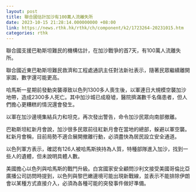 ```yaml
---
layout: post
title: 聯合國估計加沙有100萬人流離失所
date: 2023-10-15 21:28:14.000000000 +08:00
link: https://news.rthk.hk/rthk/ch/component/k2/1723264-20231015.htm
categories: rthk
---
```


聯合國支援巴勒斯坦難民的機構估計，在加沙戰爭的首7天，有100萬人流離失所。

聯合國近東巴勒斯坦難民救濟和工程處通訊主任對法新社表示，隨著民眾繼續離開家園，數字還可能更高。

哈馬斯一星期前發動突襲導致以色列1300多人喪生後，以軍連日大規模空襲加沙地帶，造成2300多人死亡。其中加沙城已成廢墟，醫院擠滿數千名傷患者，但人們擔心更糟糕的情況還會發生。

以軍在加沙邊境集結兵力和坦克，再次發出警告，命令加沙民眾向南部撤離。

巴勒斯坦紅新月會說，加沙很多民眾前往紅新月會在當地的總部，躲避以軍空襲。紅新月會稱，目前局勢不適合展開撤離行動，必須盡快為居民設立安全通道。

以色列軍方表示，確認有126人被哈馬斯挾持為人質，特種部隊進入加沙，找到一些人的遺體，但未說明具體人數。

美國擔心以色列與哈馬斯的戰鬥升級。白宮國家安全顧問沙利文接受美國哥倫比亞廣播公司訪問時提到，以色列與黎巴嫩邊境可能出現新戰線，並表示不能排除伊朗會以某種方式直接介入，必須為各種可能的突發事件做好準備。
